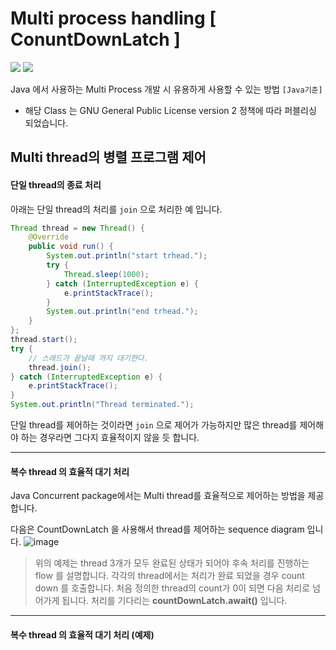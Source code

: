 # Multi process handling [ ConuntDownLatch ]
![](https://img.shields.io/badge/Java-1.8%20version-brightgreen) ![](https://img.shields.io/badge/ConuntDownLatch-java.util.concurrent-orange)

  Java 에서 사용하는 Multi Process 개발 시 유용하게 사용할 수 있는 방법 ` [Java기준] `
* 해당 Class 는 GNU General Public License version 2 정책에 따라 퍼블리싱 되었습니다.


## Multi thread의 병렬 프로그램 제어

#### 단일 thread의 종료 처리

아래는 단일 thread의 처리를 ``join`` 으로 처리한 예 입니다.

``` java
Thread thread = new Thread() {
	@Override
	public void run() {
		System.out.println("start trhead.");
		try {
			Thread.sleep(1000);
		} catch (InterruptedException e) {
			e.printStackTrace();
		}
		System.out.println("end trhead.");
	}
};
thread.start();
try {
	// 스레드가 끝날때 까지 대기한다.
	thread.join();
} catch (InterruptedException e) {
	e.printStackTrace();
}
System.out.println("Thread terminated.");

```
단일 thread를 제어하는 것이라면 ``join`` 으로 제어가 가능하지만 많은 thread를 제어해야 하는 경우라면 그다지
효율적이지 않을 듯 합니다.

---

#### 복수 thread 의 효율적 대기 처리

Java Concurrent package에서는 Multi thread를 효율적으로 제어하는 방법을 제공합니다.


다음은 CountDownLatch 을 사용해서 thread를 제어하는 sequence diagram 입니다.
![image](https://user-images.githubusercontent.com/6250760/156977858-d51650e2-e888-46e6-9576-0ec5df8952bf.png)

> 위의 예제는 thread 3개가 모두 완료된 상태가 되어야 후속 처리를 진행하는 flow 를 설명합니다.
> 각각의 thread에서는 처리가 완료 되었을 경우 count down 를 호출합니다.
> 처음 정의한 thread의 count가 0이 되면 다음 처리로 넘어가게 됩니다.
> 처리를 기다리는 **countDownLatch.await()** 입니다.

---

#### 복수 thread 의 효율적 대기 처리 (예제)

